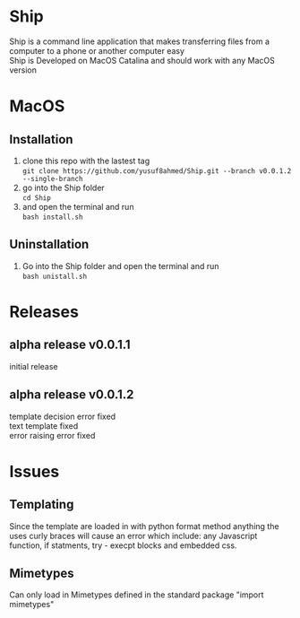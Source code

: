 # Ship
Ship is a command line application that makes transferring files from a computer to a phone or another computer easy <br>
Ship is Developed on MacOS Catalina and should work with any MacOS version

# MacOS

## Installation
1. clone this repo with the lastest tag <br>
`git clone https://github.com/yusuf8ahmed/Ship.git --branch v0.0.1.2 --single-branch`
2. go into the Ship folder<br>
`cd Ship`
3. and open the terminal and run <br>
`bash install.sh`

## Uninstallation
1. Go into the Ship folder and open the terminal and run <br>
`bash unistall.sh`

# Releases

## alpha release v0.0.1.1
initial release

## alpha release v0.0.1.2
template decision error fixed <br>
text template fixed <br>
error raising error fixed <br>

# Issues
## Templating
Since the template are loaded in with python format method anything the uses curly braces will cause an error which include: any Javascript function, if statments, try - execpt blocks and embedded css.

## Mimetypes 
Can only load in Mimetypes defined in the standard package "import mimetypes"